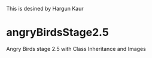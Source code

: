 This is desined by Hargun Kaur
# angryBirdsStage2.5
Angry Birds stage 2.5 with Class Inheritance and Images
